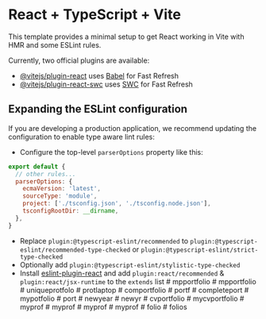 # React + TypeScript + Vite

This template provides a minimal setup to get React working in Vite with HMR and some ESLint rules.

Currently, two official plugins are available:

- [@vitejs/plugin-react](https://github.com/vitejs/vite-plugin-react/blob/main/packages/plugin-react/README.md) uses [Babel](https://babeljs.io/) for Fast Refresh
- [@vitejs/plugin-react-swc](https://github.com/vitejs/vite-plugin-react-swc) uses [SWC](https://swc.rs/) for Fast Refresh

## Expanding the ESLint configuration

If you are developing a production application, we recommend updating the configuration to enable type aware lint rules:

- Configure the top-level `parserOptions` property like this:

```js
export default {
  // other rules...
  parserOptions: {
    ecmaVersion: 'latest',
    sourceType: 'module',
    project: ['./tsconfig.json', './tsconfig.node.json'],
    tsconfigRootDir: __dirname,
  },
}
```

- Replace `plugin:@typescript-eslint/recommended` to `plugin:@typescript-eslint/recommended-type-checked` or `plugin:@typescript-eslint/strict-type-checked`
- Optionally add `plugin:@typescript-eslint/stylistic-type-checked`
- Install [eslint-plugin-react](https://github.com/jsx-eslint/eslint-plugin-react) and add `plugin:react/recommended` & `plugin:react/jsx-runtime` to the `extends` list
#   m p p o r t f o l i o  
 #   m p p o r t f o l i o  
 #   u n i q u e p r o t f o l o  
 #   p r o t l a p t o p  
 #   c o m p o r t f o l i o  
 #   p o r t f  
 #   c o m p l e t e p o r t  
 #   m y p o t f o l i o  
 #   p o r t  
 #   n e w y e a r  
 #   n e w y r  
 #   c v p o r t f o l i o  
 #   m y c v p o r t f o l i o  
 #   m y p r o f  
 #   m y p r o f  
 #   m y p r o f  
 #   m y p r o f  
 #   f o l i o  
 #   f o l i o s  
 